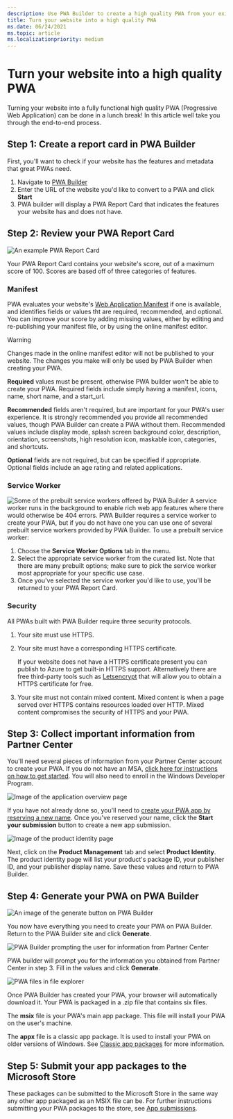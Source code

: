 ```yaml
---
description: Use PWA Builder to create a high quality PWA from your existing website
title: Turn your website into a high quality PWA
ms.date: 06/24/2021
ms.topic: article
ms.localizationpriority: medium
---
```


# Turn your website into a high quality PWA

Turning your website into a fully functional high quality PWA (Progressive Web Application) can be done in a lunch break! In this article well take you through the end-to-end process.

## Step 1: Create a report card in PWA Builder

First, you'll want to check if your website has the features and metadata that great PWAs need.

1. Navigate to [PWA Builder](https://www.pwabuilder.com/)
2. Enter the URL of the website you'd like to convert to a PWA and click **Start**
3. PWA builder will display a PWA Report Card that indicates the features your website has and does not have.

## Step 2: Review your PWA Report Card

![An example PWA Report Card](../images/pwa-report-card.png)

Your PWA Report Card contains your website's score, out of a maximum score of 100. Scores are based off of three categories of features.

### Manifest

PWA evaluates your website's [Web Application Manifest](https://www.w3.org/TR/appmanifest/) if one is available, and identifies fields or values tht are required, recommended, and optional. You can improve your score by adding missing values, either by editing and re-publishing your manifest file, or by using the online manifest editor.

> [!WARNING]
> Changes made in the online manifest editor will not be published to your website. The changes you make will only be used by PWA Builder when creating your PWA.

**Required** values must be present, otherwise PWA builder won't be able to create your PWA. Required fields include simply having a manifest, icons, name, short name, and a start_url.

**Recommended** fields aren't required, but are important for your PWA's user experience. It is strongly recommended you provide all recommended values, though PWA Builder can create a PWA without them. Recommended values include display mode, splash screen background color, description, orientation, screenshots, high resolution icon, maskable icon, categories, and shortcuts.

**Optional** fields are not required, but can be specified if appropriate. Optional fields include an age rating and related applications.

### Service Worker

![Some of the prebuilt service workers offered by PWA Builder](../images/pwa-builder-service-workers.png)
A service worker runs in the background to enable rich web app features where there would otherwise be 404 errors. PWA Builder requires a service worker to create your PWA, but if you do not have one you can use one of several prebuilt service workers provided by PWA Builder. To use a prebuilt service worker:

1. Choose the **Service Worker Options** tab in the menu.
2. Select the appropriate service worker from the curated list. Note that there are many prebuilt options; make sure to pick the service worker most appropriate for your specific use case.
3. Once you've selected the service worker you'd like to use, you'll be returned to your PWA Report Card.

### Security

All PWAs built with PWA Builder require three security protocols.

1. Your site must use HTTPS.
2. Your site must have a corresponding HTTPS certificate.

   If your website does not have a HTTPS certificate present you can publish to Azure to get built-in HTTPS support. Alternatively there are free third-party tools such as [Letsencrypt](https://letsencrypt.org/) that will allow you to obtain a HTTPS certificate for free.
3. Your site must not contain mixed content. Mixed content is when a page served over HTTPS contains resources loaded over HTTP. Mixed content compromises the security of HTTPS and your PWA.

## Step 3: Collect important information from Partner Center

You'll need several pieces of information from your Partner Center account to create your PWA. If you do not have an MSA, [click here for instructions on how to get started](/partner-center/mpn-create-a-partner-center-account). You will also need to enroll in the Windows Developer Program.

![Image of the application overview page](../images/application-overview.png)

If you have not already done so, you'll need to [create your PWA app by reserving a new name](reserve-your-apps-name.md). Once you've reserved your name, click the **Start your submission** button to create a new app submission.

![Image of the product identity page](../images/product-identity.png)

Next, click on the **Product Management** tab and select **Product Identity**. The product identity page will list your product's package ID, your publisher ID, and your publisher display name. Save these values and return to PWA Builder.

## Step 4: Generate your PWA on PWA Builder

![An image of the generate button on PWA Builder](../images/pwa-builder-generate.png)

You now have everything you need to create your PWA on PWA Builder. Return to the PWA Builder site and click **Generate**.

![PWA Builder prompting the user for information from Partner Center](../images/pwa-builder-pc-info.png)

PWA builder will prompt you for the information you obtained from Partner Center in step 3. Fill in the values and click **Generate**.

![PWA files in file explorer](../images/pwa-files.png)

Once PWA Builder has created your PWA, your browser will automatically download it. Your PWA is packaged in a .zip file that contains six files.

The **msix** file is your PWA's main app package. This file will install your PWA on the user's machine.

The **appx** file is a classic app package. It is used to install your PWA on older versions of Windows. See [Classic app packages](https://github.com/pwa-builder/pwabuilder-windows-chromium-docs/blob/master/classic-package.md) for more information.

## Step 5: Submit your app packages to the Microsoft Store

These packages can be submitted to the Microsoft Store in the same way any other app packaged as an MSIX file can be. For further instructions submitting your PWA packages to the store, see [App submissions](create-app-submission.md).
